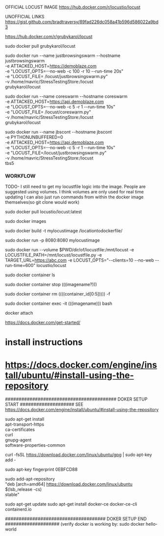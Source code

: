 
OFFICIAL LOCUST IMAGE
https://hub.docker.com/r/locustio/locust

UNOFFICIAL LINKS
https://gist.github.com/bradtraversy/89fad226dc058a41b596d586022a9bd3
<!-- THE ONE BELOW IS THE BEST LINK -->
https://hub.docker.com/r/grubykarol/locust


<!-- grubys image -->
sudo docker pull grubykarol/locust

<!-- WORKING, DO NOT TOUCH -->
<!-- justbrowsingswarm -->
sudo docker run --name justbrowsingswarm --hostname justbrowsingswarm \
-e ATTACKED_HOST=https://demoblaze.com \
-e "LOCUST_OPTS=--no-web -c 100 -r 10 --run-time 20s" \
-e "LOCUST_FILE= /locust/justbrowsingswarm.py" \
-v /home/mavric/StressTestingStore:/locust \
grubykarol/locust

<!-- coreswarm -->
sudo docker run --name coreswarm --hostname coreswarm \
-e ATTACKED_HOST=https://api.demoblaze.com \
-e "LOCUST_OPTS=--no-web -c 5 -r 1 --run-time 10s" \
-e "LOCUST_FILE= /locust/coreswarm.py" \
-v /home/mavric/StressTestingStore:/locust \
grubykarol/locust

<!-- mycontiner EXPIREMENTATION -->
sudo docker run --name jbscont --hostname jbscont \
-e PYTHONUNBUFFERED=0 \
-e ATTACKED_HOST=https://api.demoblaze.com \
-e "LOCUST_OPTS=--no-web -c 5 -r 1 --run-time 10s" \
-e "LOCUST_FILE=/locust/justbrowsingswarm.py" \
-v /home/mavric/StressTestingStore:/locust \
tbs5

<!-- does a space after equals sign matter????/ -->

### WORKFLOW
TODO- I still need to get my locustfile logic into the image.
People are suggested using volumes. I think volumes are only used for real time updating
I can also just run commands from within the docker image themselves(so git clone would work)

sudo docker pull locustio/locust:latest
<!-- Pull retrieves the image from the dockerhub  -->

sudo docker images
<!-- Prints a list of all images on this system -->

sudo docker build -t mylocustimage /locationtodockerfile/
<!-- builds an image with name mylocustimage where dockefile is located at /location... -->

<!-- Example run -->
sudo docker run -p 8080:8080 mylocustimage

sudo docker run --volume $PWD/dir/of/locustfile:/mnt/locust -e LOCUSTFILE_PATH=/mnt/locust/locustfile.py -e TARGET_URL=https://abc.com -e LOCUST_OPTS="--clients=10 --no-web --run-time=600" locustio/locust



sudo docker container ls
<!-- this will show us our running containers, ls -a for all -->

sudo docker container stop (((imagename?)))
<!-- stop a docker container without removing it -->

sudo docker container rm ((((container_id[0:5])))) -f 
<!-- kill a docker container AND REMOVE IT BY FORCE-->


sudo docker container exec -it (((imagename))) bash
<!-- enters into a container -->
docker attach







https://docs.docker.com/get-started/



# install instructions
# https://docs.docker.com/engine/install/ubuntu/#install-using-the-repository
######################################### DOKER SETUP START
#################### SEE https://docs.docker.com/engine/install/ubuntu/#install-using-the-repository

sudo apt-get install \
    apt-transport-https \
    ca-certificates \
    curl \
    gnupg-agent \
    software-properties-common

curl -fsSL https://download.docker.com/linux/ubuntu/gpg | sudo apt-key add -

sudo apt-key fingerprint 0EBFCD88 

sudo add-apt-repository \
   "deb [arch=amd64] https://download.docker.com/linux/ubuntu \
   $(lsb_release -cs) \
   stable"

sudo apt-get update
sudo apt-get install docker-ce docker-ce-cli containerd.io

##################################### DOKER SETUP END
#################### (verify docker is working by: sudo docker hello-world

